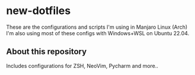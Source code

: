 # new-dotfiles

These are the configurations and scripts I'm using in Manjaro Linux (Arch)
I'm also using most of these configs with Windows+WSL on Ubuntu 22.04.

## About this repository
Includes configurations for ZSH, NeoVim, Pycharm and more..

